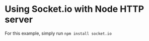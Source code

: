 Using Socket.io with Node HTTP server
===========================

For this example, simply run `npm install socket.io`
